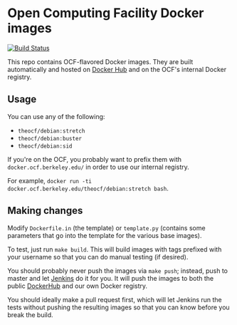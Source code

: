 Open Computing Facility Docker images
========

[![Build Status](https://jenkins.ocf.berkeley.edu/buildStatus/icon?job=ocf/dockers/master)](https://jenkins.ocf.berkeley.edu/job/ocf/job/dockers/job/master)

This repo contains OCF-flavored Docker images. They are built automatically and
hosted on [Docker Hub][dockerhub] and on the OCF's internal Docker registry.


## Usage

You can use any of the following:

* `theocf/debian:stretch`
* `theocf/debian:buster`
* `theocf/debian:sid`

If you're on the OCF, you probably want to prefix them with
`docker.ocf.berkeley.edu/` in order to use our internal registry.

For example, `docker run -ti docker.ocf.berkeley.edu/theocf/debian:stretch bash`.


## Making changes

Modify `Dockerfile.in` (the template) or `template.py` (contains some
parameters that go into the template for the various base images).

To test, just run `make build`. This will build images with tags prefixed with
your username so that you can do manual testing (if desired).

You should probably never push the images via `make push`; instead, push to
master and let [Jenkins][jenkins] do it for you. It will push the images to
both the public [DockerHub][dockerhub] and our own Docker registry.

You should ideally make a pull request first, which will let Jenkins run the
tests without pushing the resulting images so that you can know before you
break the build.


[dockerhub]: https://hub.docker.com/r/theocf/debian/
[jenkins]: https://jenkins.ocf.berkeley.edu/job/dockers/
